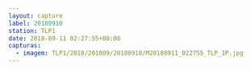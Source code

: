 ```yaml
---
layout: capture
label: 20180910
station: TLP1
date: 2018-09-11 02:27:55+00:00
capturas:
  - imagem: TLP1/2018/201809/20180910/M20180911_022755_TLP_1P.jpg
---
```

